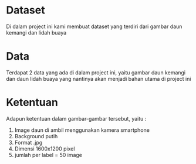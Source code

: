# Dataset
Di dalam project ini kami membuat dataset yang terdiri dari gambar daun kemangi dan lidah buaya
# Data
Terdapat 2 data yang ada di dalam project ini, yaitu gambar daun kemangi dan daun lidah buaya yang nantinya akan menjadi bahan utama di project ini
# Ketentuan
Adapun ketentuan dalam gambar-gambar tersebut, yaitu :
1. Image daun di ambil menggunakan kamera smartphone
2. Background putih
3. Format .jpg
4. Dimensi 1600x1200 pixel
5. jumlah per label = 50 image
